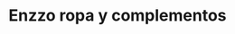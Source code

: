 ---
title: "Enzzo ropa y complementos"
url: /san-fernando/enzzo-ropa-y-complementos/
shop: Kleidung
---